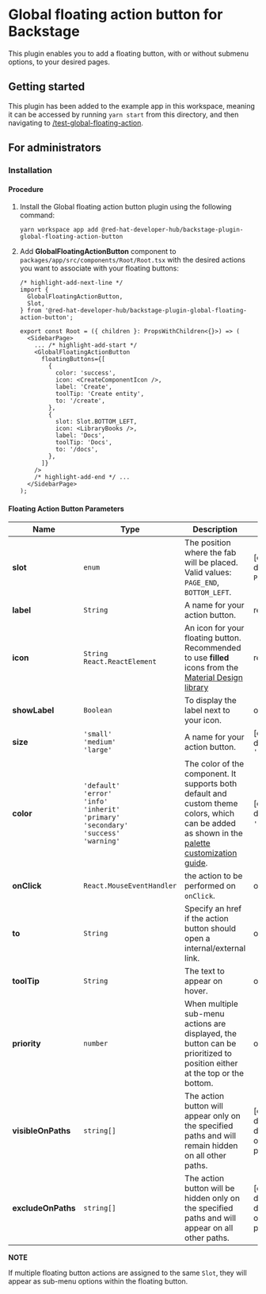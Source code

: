 # Global floating action button for Backstage

This plugin enables you to add a floating button, with or without submenu options, to your desired pages.

## Getting started

This plugin has been added to the example app in this workspace, meaning it can be accessed by running `yarn start` from this directory, and then navigating to [/test-global-floating-action](http://localhost:3000/test-global-floating-action).

## For administrators

### Installation

#### Procedure

1. Install the Global floating action button plugin using the following command:

   ```console
   yarn workspace app add @red-hat-developer-hub/backstage-plugin-global-floating-action-button
   ```

2. Add **GlobalFloatingActionButton** component to `packages/app/src/components/Root/Root.tsx` with the desired actions you want to associate with your floating buttons:

   ```tsx title="packages/app/src/components/Root/Root.tsx"
   /* highlight-add-next-line */
   import {
     GlobalFloatingActionButton,
     Slot,
   } from '@red-hat-developer-hub/backstage-plugin-global-floating-action-button';

   export const Root = ({ children }: PropsWithChildren<{}>) => (
     <SidebarPage>
       ... /* highlight-add-start */
       <GlobalFloatingActionButton
         floatingButtons={[
           {
             color: 'success',
             icon: <CreateComponentIcon />,
             label: 'Create',
             toolTip: 'Create entity',
             to: '/create',
           },
           {
             slot: Slot.BOTTOM_LEFT,
             icon: <LibraryBooks />,
             label: 'Docs',
             toolTip: 'Docs',
             to: '/docs',
           },
         ]}
       />
       /* highlight-add-end */ ...
     </SidebarPage>
   );
   ```

#### Floating Action Button Parameters

| Name               | Type                                                                                                              | Description                                                                                                                                                                                                       | Notes                                          |
| ------------------ | ----------------------------------------------------------------------------------------------------------------- | ----------------------------------------------------------------------------------------------------------------------------------------------------------------------------------------------------------------- | ---------------------------------------------- |
| **slot**           | `enum`                                                                                                            | The position where the fab will be placed. Valid values: `PAGE_END`, `BOTTOM_LEFT`.                                                                                                                               | [optional] default to `PAGE_END`.              |
| **label**          | `String`                                                                                                          | A name for your action button.                                                                                                                                                                                    | required                                       |
| **icon**           | `String`<br>`React.ReactElement`                                                                                  | An icon for your floating button. Recommended to use **filled** icons from the [Material Design library](https://fonts.google.com/icons)                                                                          | required                                       |
| **showLabel**      | `Boolean`                                                                                                         | To display the label next to your icon.                                                                                                                                                                           | optional                                       |
| **size**           | `'small'`<br>`'medium'`<br>`'large'`                                                                              | A name for your action button.                                                                                                                                                                                    | [optional] default to `'medium'`               |
| **color**          | `'default'`<br>`'error'`<br>`'info'`<br>`'inherit'`<br>`'primary'`<br>`'secondary'`<br>`'success'`<br>`'warning'` | The color of the component. It supports both default and custom theme colors, which can be added as shown in the [palette customization guide](https://mui.com/material-ui/customization/palette/#custom-colors). | [optional] default to `'default'`.             |
| **onClick**        | `React.MouseEventHandler`                                                                                         | the action to be performed on `onClick`.                                                                                                                                                                          | optional                                       |
| **to**             | `String`                                                                                                          | Specify an href if the action button should open a internal/external link.                                                                                                                                        | optional                                       |
| **toolTip**        | `String`                                                                                                          | The text to appear on hover.                                                                                                                                                                                      | optional                                       |
| **priority**       | `number`                                                                                                          | When multiple sub-menu actions are displayed, the button can be prioritized to position either at the top or the bottom.                                                                                          | optional                                       |
| **visibleOnPaths** | `string[]`                                                                                                        | The action button will appear only on the specified paths and will remain hidden on all other paths.                                                                                                              | [optional] default to displaying on all paths. |
| **excludeOnPaths** | `string[]`                                                                                                        | The action button will be hidden only on the specified paths and will appear on all other paths.                                                                                                                  | [optional] default to displaying on all paths. |

**NOTE**

If multiple floating button actions are assigned to the same `Slot`, they will appear as sub-menu options within the floating button.
